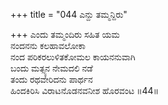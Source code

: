 +++
title = "044 ಎನ್ದು ತಮ್ಮನ್ದಿರು"

+++
ಎಂದು ತಮ್ಮಂದಿರು ಸಹಿತ ಯಮ  
ನಂದನನು ಕಲಹಾವಲೋಕಾ  
ನಂದ ಪರಿಕರಲುಳಿತಕೋಮಲ ಕಾಯನನುವಾಗಿ  
ಬಂದು ಮತ್ಸ್ಯನ ನೇಮದಲಿ ನಡೆ  
ತಂದು ರಥವೇರಿದನು ಪಾರ್ಥನ  
ಹಿಂದಕಿರಿಸಿ ವಿರಾಟನೊಡನವನೀಶ ಹೊರವಂಟ      ॥44॥